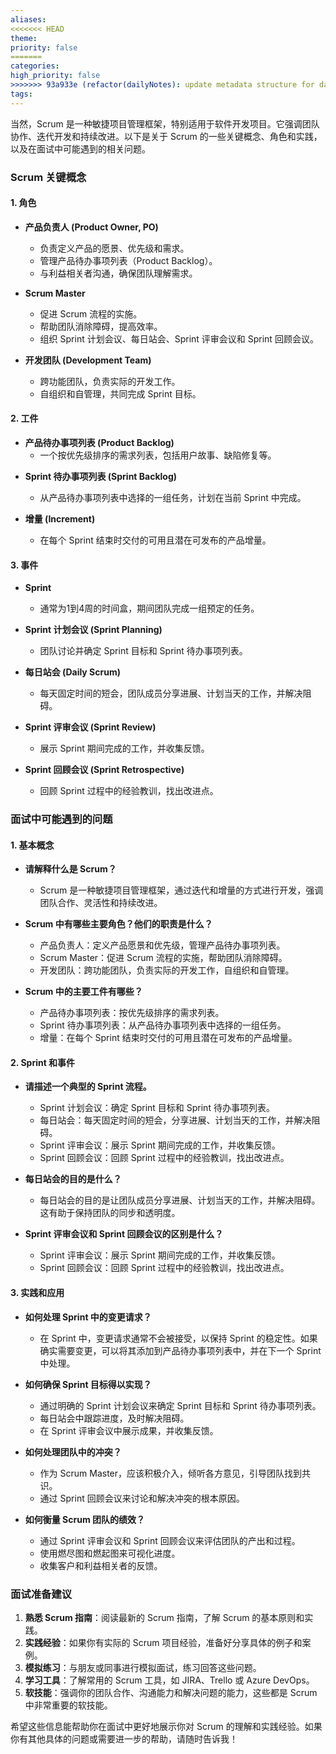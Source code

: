 ```yaml
---
aliases: 
<<<<<<< HEAD
theme: 
priority: false
=======
categories: 
high_priority: false
>>>>>>> 93a933e (refactor(dailyNotes): update metadata structure for daily notes)
tags:
---
```

当然，Scrum 是一种敏捷项目管理框架，特别适用于软件开发项目。它强调团队协作、迭代开发和持续改进。以下是关于 Scrum 的一些关键概念、角色和实践，以及在面试中可能遇到的相关问题。

### Scrum 关键概念

#### 1. **角色**
- **产品负责人 (Product Owner, PO)**
  - 负责定义产品的愿景、优先级和需求。
  - 管理产品待办事项列表（Product Backlog）。
  - 与利益相关者沟通，确保团队理解需求。

- **Scrum Master**
  - 促进 Scrum 流程的实施。
  - 帮助团队消除障碍，提高效率。
  - 组织 Sprint 计划会议、每日站会、Sprint 评审会议和 Sprint 回顾会议。

- **开发团队 (Development Team)**
  - 跨功能团队，负责实际的开发工作。
  - 自组织和自管理，共同完成 Sprint 目标。

#### 2. **工件**
- **产品待办事项列表 (Product Backlog)**
  - 一个按优先级排序的需求列表，包括用户故事、缺陷修复等。
<!--SR:!2025-03-20,3,250!2000-01-01,1,250-->

- **Sprint 待办事项列表 (Sprint Backlog)**
  - 从产品待办事项列表中选择的一组任务，计划在当前 Sprint 中完成。

- **增量 (Increment)**
  - 在每个 Sprint 结束时交付的可用且潜在可发布的产品增量。

#### 3. **事件**
- **Sprint**
  - 通常为1到4周的时间盒，期间团队完成一组预定的任务。
  
- **Sprint 计划会议 (Sprint Planning)**
  - 团队讨论并确定 Sprint 目标和 Sprint 待办事项列表。

- **每日站会 (Daily Scrum)**
  - 每天固定时间的短会，团队成员分享进展、计划当天的工作，并解决阻碍。

- **Sprint 评审会议 (Sprint Review)**
  - 展示 Sprint 期间完成的工作，并收集反馈。

- **Sprint 回顾会议 (Sprint Retrospective)**
  - 回顾 Sprint 过程中的经验教训，找出改进点。

### 面试中可能遇到的问题

#### 1. **基本概念**
- **请解释什么是 Scrum？**
  - Scrum 是一种敏捷项目管理框架，通过迭代和增量的方式进行开发，强调团队合作、灵活性和持续改进。

- **Scrum 中有哪些主要角色？他们的职责是什么？**
  - 产品负责人：定义产品愿景和优先级，管理产品待办事项列表。
  - Scrum Master：促进 Scrum 流程的实施，帮助团队消除障碍。
  - 开发团队：跨功能团队，负责实际的开发工作，自组织和自管理。

- **Scrum 中的主要工件有哪些？**
  - 产品待办事项列表：按优先级排序的需求列表。
  - Sprint 待办事项列表：从产品待办事项列表中选择的一组任务。
  - 增量：在每个 Sprint 结束时交付的可用且潜在可发布的产品增量。

#### 2. **Sprint 和事件**
- **请描述一个典型的 Sprint 流程。**
  - Sprint 计划会议：确定 Sprint 目标和 Sprint 待办事项列表。
  - 每日站会：每天固定时间的短会，分享进展、计划当天的工作，并解决阻碍。
  - Sprint 评审会议：展示 Sprint 期间完成的工作，并收集反馈。
  - Sprint 回顾会议：回顾 Sprint 过程中的经验教训，找出改进点。

- **每日站会的目的是什么？**
  - 每日站会的目的是让团队成员分享进展、计划当天的工作，并解决阻碍。这有助于保持团队的同步和透明度。

- **Sprint 评审会议和 Sprint 回顾会议的区别是什么？**
  - Sprint 评审会议：展示 Sprint 期间完成的工作，并收集反馈。
  - Sprint 回顾会议：回顾 Sprint 过程中的经验教训，找出改进点。

#### 3. **实践和应用**
- **如何处理 Sprint 中的变更请求？**
  - 在 Sprint 中，变更请求通常不会被接受，以保持 Sprint 的稳定性。如果确实需要变更，可以将其添加到产品待办事项列表中，并在下一个 Sprint 中处理。

- **如何确保 Sprint 目标得以实现？**
  - 通过明确的 Sprint 计划会议来确定 Sprint 目标和 Sprint 待办事项列表。
  - 每日站会中跟踪进度，及时解决阻碍。
  - 在 Sprint 评审会议中展示成果，并收集反馈。

- **如何处理团队中的冲突？**
  - 作为 Scrum Master，应该积极介入，倾听各方意见，引导团队找到共识。
  - 通过 Sprint 回顾会议来讨论和解决冲突的根本原因。

- **如何衡量 Scrum 团队的绩效？**
  - 通过 Sprint 评审会议和 Sprint 回顾会议来评估团队的产出和过程。
  - 使用燃尽图和燃起图来可视化进度。
  - 收集客户和利益相关者的反馈。

### 面试准备建议

1. **熟悉 Scrum 指南**：阅读最新的 Scrum 指南，了解 Scrum 的基本原则和实践。
2. **实践经验**：如果你有实际的 Scrum 项目经验，准备好分享具体的例子和案例。
3. **模拟练习**：与朋友或同事进行模拟面试，练习回答这些问题。
4. **学习工具**：了解常用的 Scrum 工具，如 JIRA、Trello 或 Azure DevOps。
5. **软技能**：强调你的团队合作、沟通能力和解决问题的能力，这些都是 Scrum 中非常重要的软技能。

希望这些信息能帮助你在面试中更好地展示你对 Scrum 的理解和实践经验。如果你有其他具体的问题或需要进一步的帮助，请随时告诉我！
